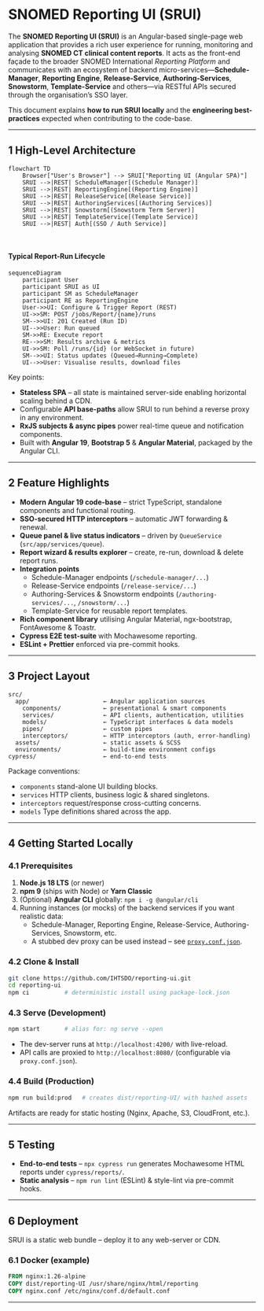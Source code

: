 # SNOMED Reporting UI (SRUI)

The **SNOMED Reporting UI (SRUI)** is an Angular-based single-page web application that provides a rich user experience for running, monitoring and analysing **SNOMED CT clinical content reports**.  It acts as the front-end façade to the broader SNOMED International *Reporting Platform* and communicates with an ecosystem of backend micro-services—**Schedule-Manager**, **Reporting Engine**, **Release-Service**, **Authoring-Services**, **Snowstorm**, **Template-Service** and others—via RESTful APIs secured through the organisation’s SSO layer.

This document explains **how to run SRUI locally** and the **engineering best-practices** expected when contributing to the code-base.

---

## 1  High-Level Architecture

```mermaid
flowchart TD
    Browser["User's Browser"] --> SRUI["Reporting UI (Angular SPA)"]
    SRUI -->|REST| ScheduleManager[(Schedule Manager)]
    SRUI -->|REST| ReportingEngine[(Reporting Engine)]
    SRUI -->|REST| ReleaseService[(Release Service)]
    SRUI -->|REST| AuthoringServices[(Authoring Services)]
    SRUI -->|REST| Snowstorm[(Snowstorm Term Server)]
    SRUI -->|REST| TemplateService[(Template Service)]
    SRUI -->|REST| Auth[(SSO / Auth Service)]
```

<br/>

#### Typical Report-Run Lifecycle

```mermaid
sequenceDiagram
    participant User
    participant SRUI as UI
    participant SM as ScheduleManager
    participant RE as ReportingEngine
    User->>UI: Configure & Trigger Report (REST)
    UI->>SM: POST /jobs/Report/{name}/runs
    SM-->>UI: 201 Created (Run ID)
    UI-->>User: Run queued
    SM->>RE: Execute report
    RE-->>SM: Results archive & metrics
    UI->>SM: Poll /runs/{id} (or WebSocket in future)
    SM-->>UI: Status updates (Queued→Running→Complete)
    UI-->>User: Visualise results, download files
```

Key points:
* **Stateless SPA** – all state is maintained server-side enabling horizontal scaling behind a CDN.
* Configurable **API base-paths** allow SRUI to run behind a reverse proxy in any environment.
* **RxJS subjects & async pipes** power real-time queue and notification components.
* Built with **Angular 19**, **Bootstrap 5** & **Angular Material**, packaged by the Angular CLI.

---

## 2  Feature Highlights

* **Modern Angular 19 code-base** – strict TypeScript, standalone components and functional routing.
* **SSO-secured HTTP interceptors** – automatic JWT forwarding & renewal.
* **Queue panel & live status indicators** – driven by `QueueService` (`src/app/services/queue`).
* **Report wizard & results explorer** – create, re-run, download & delete report runs.
* **Integration points**
  * Schedule-Manager endpoints (`/schedule-manager/...`)
  * Release-Service endpoints (`/release-service/...`)
  * Authoring-Services & Snowstorm endpoints (`/authoring-services/...`, `/snowstorm/...`)
  * Template-Service for reusable report templates.
* **Rich component library** utilising Angular Material, ngx-bootstrap, FontAwesome & Toastr.
* **Cypress E2E test-suite** with Mochawesome reporting.
* **ESLint + Prettier** enforced via pre-commit hooks.

---

## 3  Project Layout

```
src/
  app/                     ← Angular application sources
    components/            ← presentational & smart components
    services/              ← API clients, authentication, utilities
    models/                ← TypeScript interfaces & data models
    pipes/                 ← custom pipes
    interceptors/          ← HTTP interceptors (auth, error-handling)
  assets/                  ← static assets & SCSS
  environments/            ← build-time environment configs
cypress/                   ← end-to-end tests
```

Package conventions:
* `components`   stand-alone UI building blocks.
* `services`     HTTP clients, business logic & shared singletons.
* `interceptors` request/response cross-cutting concerns.
* `models`       Type definitions shared across the app.

---

## 4  Getting Started Locally

### 4.1  Prerequisites

1. **Node.js 18 LTS** (or newer)
2. **npm 9** (ships with Node) or **Yarn Classic**
3. (Optional) **Angular CLI** globally: `npm i -g @angular/cli`
4. Running instances (or mocks) of the backend services if you want realistic data:
   * Schedule-Manager, Reporting Engine, Release-Service, Authoring-Services, Snowstorm, etc.
   * A stubbed dev proxy can be used instead – see [`proxy.conf.json`](#proxy).

### 4.2  Clone & Install

```bash
git clone https://github.com/IHTSDO/reporting-ui.git
cd reporting-ui
npm ci          # deterministic install using package-lock.json
```

### 4.3  Serve (Development)

```bash
npm start       # alias for: ng serve --open
```

* The dev-server runs at `http://localhost:4200/` with live-reload.
* API calls are proxied to `http://localhost:8080/` (configurable via `proxy.conf.json`).

### 4.4  Build (Production)

```bash
npm run build:prod   # creates dist/reporting-UI/ with hashed assets
```

Artifacts are ready for static hosting (Nginx, Apache, S3, CloudFront, etc.).

---

## 5  Testing

* **End-to-end tests** – `npx cypress run` generates Mochawesome HTML reports under `cypress/reports/`.
* **Static analysis** – `npm run lint` (ESLint) & style-lint via pre-commit hooks.

---

## 6  Deployment

SRUI is a static web bundle – deploy it to any web-server or CDN.

### 6.1  Docker (example)

```dockerfile
FROM nginx:1.26-alpine
COPY dist/reporting-UI /usr/share/nginx/html/reporting
COPY nginx.conf /etc/nginx/conf.d/default.conf
```

---

